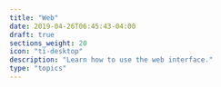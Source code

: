```yaml
---
title: "Web"
date: 2019-04-26T06:45:43-04:00
draft: true
sections_weight: 20
icon: "ti-desktop"
description: "Learn how to use the web interface."
type: "topics"
---
```

